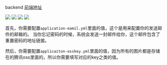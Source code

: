 backend
[前端地址](https://github.com/LittleTheFu/demo_app_front_end)

![](https://img.shields.io/badge/mybatis-green.svg)
![](https://img.shields.io/badge/spring_boot-green.svg)
![](https://img.shields.io/badge/swagger3-green.svg)
![](https://img.shields.io/badge/tencent_cos-green.svg)

首先，你需要配置`application-eamil.yml`里面的值，这个是用来配置你的发送邮件的邮箱的。
当你忘记密码的时候，系统会发送一封邮件给你，这个邮件包含了重置密码的地址链接。

然后，你需要配置`applicaiton-osskey.yml`里面的值，因为所有的图片都是存储在的腾讯oss里面的，所以你需要填写对应的key之类的值。